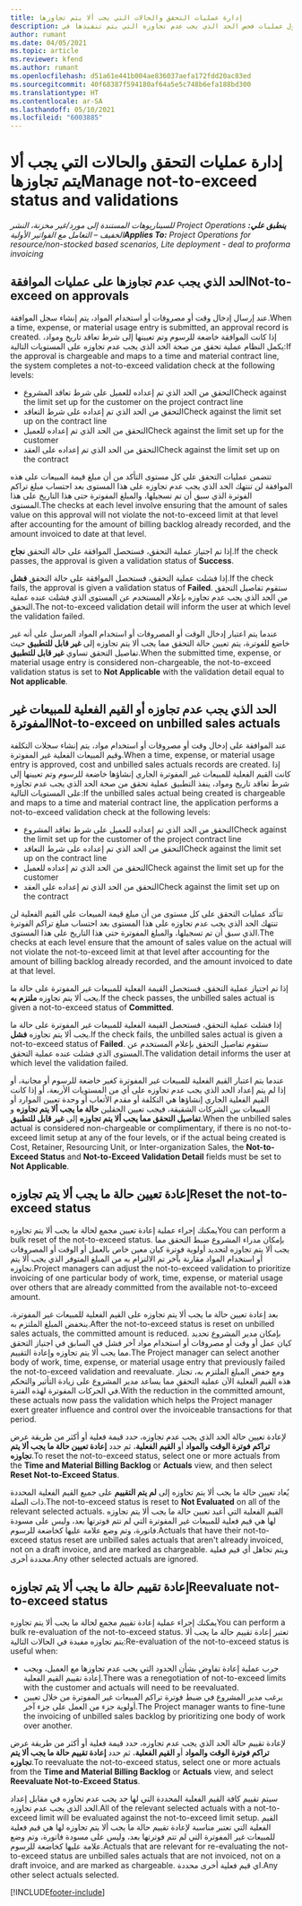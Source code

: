 ```yaml
---
title: إدارة عمليات التحقق والحالات التي يجب ألا يتم تجاوزها
description: يوفر هذا الموضوع معلومات حول عمليات فحص الحد الذي يجب عدم تجاوزه التي يتم تنفيذها في Project Operations.
author: rumant
ms.date: 04/05/2021
ms.topic: article
ms.reviewer: kfend
ms.author: rumant
ms.openlocfilehash: d51a61e441b004ae836037aefa172fdd20ac83ed
ms.sourcegitcommit: 40f68387f594180af64a5e5c748b6efa188bd300
ms.translationtype: HT
ms.contentlocale: ar-SA
ms.lasthandoff: 05/10/2021
ms.locfileid: "6003885"
---
```

# <a name="manage-not-to-exceed-status-and-validations"></a><span data-ttu-id="bf635-103">إدارة عمليات التحقق والحالات التي يجب ألا يتم تجاوزها</span><span class="sxs-lookup"><span data-stu-id="bf635-103">Manage not-to-exceed status and validations</span></span> 

<span data-ttu-id="bf635-104">_**ينطبق علي:** ‏‫Project Operations للسيناريوهات المستندة إلى مورد/غير مخزنة‬، ‏‫النشر الخفيف – التعامل مع الفواتير الأولية‬_</span><span class="sxs-lookup"><span data-stu-id="bf635-104">_**Applies To:** Project Operations for resource/non-stocked based scenarios, Lite deployment - deal to proforma invoicing_</span></span>

## <a name="not-to-exceed-on-approvals"></a><span data-ttu-id="bf635-105">الحد الذي يجب عدم تجاوزها على عمليات الموافقة</span><span class="sxs-lookup"><span data-stu-id="bf635-105">Not-to-exceed on approvals</span></span>

<span data-ttu-id="bf635-106">عند إرسال إدخال وقت أو مصروفات أو استخدام المواد، يتم إنشاء سجل الموافقة.</span><span class="sxs-lookup"><span data-stu-id="bf635-106">When a time, expense, or material usage entry is submitted, an approval record is created.</span></span> <span data-ttu-id="bf635-107">إذا كانت الموافقة خاضعة للرسوم وتم تعيينها إلى شرط تعاقد تاريخ ومواد، يكمل النظام عملية تحقق من صحة الحد الذي يجب عدم تجاوزه على المستويات التالية:</span><span class="sxs-lookup"><span data-stu-id="bf635-107">If the approval is chargeable and maps to a time and material contract line, the system completes a not-to-exceed validation check at the following levels:</span></span>

  - <span data-ttu-id="bf635-108">التحقق من الحد الذي تم إعداده للعميل على شرط تعاقد المشروع</span><span class="sxs-lookup"><span data-stu-id="bf635-108">Check against the limit set up for the customer on the project contract line</span></span>
  - <span data-ttu-id="bf635-109">التحقق من الحد الذي تم إعداده على شرط التعاقد</span><span class="sxs-lookup"><span data-stu-id="bf635-109">Check against the limit set up on the contract line</span></span>
  - <span data-ttu-id="bf635-110">التحقق من الحد الذي تم إعداده للعميل</span><span class="sxs-lookup"><span data-stu-id="bf635-110">Check against the limit set up for the customer</span></span>
  - <span data-ttu-id="bf635-111">التحقق من الحد الذي تم إعداده على العقد</span><span class="sxs-lookup"><span data-stu-id="bf635-111">Check against the limit set up on the contract</span></span>

<span data-ttu-id="bf635-112">تتضمن عمليات التحقق على كل مستوى التأكد من أن مبلغ قيمة المبيعات على هذه الموافقة لن تنتهك الحد الذي يجب عدم تجاوزه على هذا المستوى بعد احتساب مبلغ تراكم الفوترة الذي سبق أن تم تسجيلها، والمبلغ المفوترة حتى هذا التاريخ على هذا المستوى.</span><span class="sxs-lookup"><span data-stu-id="bf635-112">The checks at each level involve ensuring that the amount of sales value on this approval will not violate the not-to-exceed limit at that level after accounting for the amount of billing backlog already recorded, and the amount invoiced to date at that level.</span></span>

<span data-ttu-id="bf635-113">إذا تم اجتياز عملية التحقق، فستحصل الموافقة على حالة التحقق **نجاح**.</span><span class="sxs-lookup"><span data-stu-id="bf635-113">If the check passes, the approval is given a validation status of **Success**.</span></span>

<span data-ttu-id="bf635-114">إذا فشلت عملية التحقق، فستحصل الموافقة على حالة التحقق **فشل**.</span><span class="sxs-lookup"><span data-stu-id="bf635-114">If the check fails, the approval is given a validation status of **Failed**.</span></span> <span data-ttu-id="bf635-115">ستقوم تفاصيل التحقق من الحد الذي يجب عدم تجاوزه بإعلام المستخدم عن المستوى الذي فشلت عنده عملية التحقق.</span><span class="sxs-lookup"><span data-stu-id="bf635-115">The not-to-exceed validation detail will inform the user at which level the validation failed.</span></span>

<span data-ttu-id="bf635-116">عندما يتم اعتبار إدخال الوقت أو المصروفات أو استخدام المواد المرسل على أنه غير خاضع للفوترة، يتم تعيين حالة التحقق مما يجب ألا يتم تجاوزه‬ إلى **غير قابل للتطبيق** حيث تفاصيل التحقق تساوي **غير قابل للتطبيق**.</span><span class="sxs-lookup"><span data-stu-id="bf635-116">When the submitted time, expense, or material usage entry is considered non-chargeable, the not-to-exceed validation status is set to **Not Applicable** with the validation detail equal to **Not applicable**.</span></span>

## <a name="not-to-exceed-on-unbilled-sales-actuals"></a><span data-ttu-id="bf635-117">الحد الذي يجب عدم تجاوزه أو القيم الفعلية للمبيعات غير المفوترة</span><span class="sxs-lookup"><span data-stu-id="bf635-117">Not-to-exceed on unbilled sales actuals</span></span>

<span data-ttu-id="bf635-118">عند الموافقة على إدخال وقت أو مصروفات أو استخدام مواد، يتم إنشاء سجلات التكلفة وقيم المبيعات الفعلية غير المفوترة.</span><span class="sxs-lookup"><span data-stu-id="bf635-118">When a time, expense, or material usage entry is approved, cost and unbilled sales actuals records are created.</span></span> <span data-ttu-id="bf635-119">إذا كانت القيم الفعلية للمبيعات غير المفوترة الجاري إنشاؤها خاضعة للرسوم وتم تعيينها إلى شرط تعاقد تاريخ ومواد، ينفذ التطبيق عملية تحقق من صحة الحد الذي يجب عدم تجاوزه على المستويات التالية:</span><span class="sxs-lookup"><span data-stu-id="bf635-119">If the unbilled sales actual being created is chargeable and maps to a time and material contract line, the application performs a not-to-exceed validation check at the following levels:</span></span>

  - <span data-ttu-id="bf635-120">التحقق من الحد الذي تم إعداده للعميل على شرط تعاقد المشروع</span><span class="sxs-lookup"><span data-stu-id="bf635-120">Check against the limit set up for the customer of the project contract line</span></span>
  - <span data-ttu-id="bf635-121">التحقق من الحد الذي تم إعداده على شرط التعاقد</span><span class="sxs-lookup"><span data-stu-id="bf635-121">Check against the limit set up on the contract line</span></span>
  - <span data-ttu-id="bf635-122">التحقق من الحد الذي تم إعداده للعميل</span><span class="sxs-lookup"><span data-stu-id="bf635-122">Check against the limit set up for the customer</span></span>
  - <span data-ttu-id="bf635-123">التحقق من الحد الذي تم إعداده على العقد</span><span class="sxs-lookup"><span data-stu-id="bf635-123">Check against the limit set up on the contract</span></span>

<span data-ttu-id="bf635-124">تتأكد عمليات التحقق على كل مستوى من أن مبلغ قيمة المبيعات على القيم الفعلية لن تنتهك الحد الذي يجب عدم تجاوزه على هذا المستوى بعد احتساب مبلغ تراكم الفوترة الذي سبق أن تم تسجيلها، والمبلغ المفوترة حتى هذا التاريخ على هذا المستوى.</span><span class="sxs-lookup"><span data-stu-id="bf635-124">The checks at each level ensure that the amount of sales value on the actual will not violate the not-to-exceed limit at that level after accounting for the amount of billing backlog already recorded, and the amount invoiced to date at that level.</span></span>

<span data-ttu-id="bf635-125">إذا تم اجتياز عملية التحقق، فستحصل القيمة الفعلية للمبيعات غير المفوترة على حالة ما يجب ألا يتم تجاوزه **ملتزم به**.</span><span class="sxs-lookup"><span data-stu-id="bf635-125">If the check passes, the unbilled sales actual is given a not-to-exceed status of **Committed**.</span></span>

<span data-ttu-id="bf635-126">إذا فشلت عملية التحقق، فستحصل القيمة الفعلية للمبيعات غير المفوترة على حالة ما يجب ألا يتم تجاوزه **فشل**.</span><span class="sxs-lookup"><span data-stu-id="bf635-126">If the check fails, the unbilled sales actual is given a not-to-exceed status of **Failed**.</span></span> <span data-ttu-id="bf635-127">ستقوم تفاصيل التحقق بإعلام المستخدم عن المستوى الذي فشلت عنده عملية التحقق.</span><span class="sxs-lookup"><span data-stu-id="bf635-127">The validation detail informs the user at which level the validation failed.</span></span>

<span data-ttu-id="bf635-128">عندما يتم اعتبار القيم الفعلية للمبيعات غير المفوترة كغير خاضعة للرسوم أو مجانية، أو إذا لم يتم إعداد الحد الذي يجب عدم تجاوزه على أي من المستويات الأربعة، أو إذا كانت القيم الفعلية الجاري إنشاؤها هي التكلفة أو مقدم الأتعاب أو وحدة تعيين الموارد أو المبيعات بين الشركات الشقيقة، فيجب تعيين الحقلين **حالة ما يجب ألا يتم تجاوزه‬** و **تفاصيل التحقق مما يجب ألا يتم تجاوزه‬** إلى **غير قابل للتطبيق**.</span><span class="sxs-lookup"><span data-stu-id="bf635-128">When the unbilled sales actual is considered non-chargeable or complimentary, if there is no not-to-exceed limit setup at any of the four levels, or if the actual being created is Cost, Retainer, Resourcing Unit, or Inter-organization Sales, the **Not-to-Exceed Status** and **Not-to-Exceed Validation Detail** fields must be set to **Not Applicable**.</span></span>

## <a name="reset-the-not-to-exceed-status"></a><span data-ttu-id="bf635-129">إعادة تعيين حالة ما يجب ألا يتم تجاوزه</span><span class="sxs-lookup"><span data-stu-id="bf635-129">Reset the not-to-exceed status</span></span>

<span data-ttu-id="bf635-130">يمكنك إجراء عملية إعادة تعيين مجمع لحالة ما يجب ألا يتم تجاوزه</span><span class="sxs-lookup"><span data-stu-id="bf635-130">You can perform a bulk reset of the not-to-exceed status.</span></span> <span data-ttu-id="bf635-131">بإمكان مدراء المشروع ضبط التحقق مما يجب ألا يتم تجاوزه‬ لتحديد أولوية فوترة كيان معين خاص بالعمل أو الوقت أو المصروفات أو استخدام المواد مقارنة بآخر تم الالتزام به من المبلغ المتوفر الذي يجب ألا يتم تجاوزه.</span><span class="sxs-lookup"><span data-stu-id="bf635-131">Project managers can adjust the not-to-exceed validation to prioritize invoicing of one particular body of work, time, expense, or material usage over others that are already committed from the available not-to-exceed amount.</span></span>

<span data-ttu-id="bf635-132">بعد إعادة تعيين حالة ما يجب ألا يتم تجاوزه‬ على القيم الفعلية للمبيعات غير المفوترة، ينخفض المبلغ الملتزم به.</span><span class="sxs-lookup"><span data-stu-id="bf635-132">After the not-to-exceed status is reset on unbilled sales actuals, the committed amount is reduced.</span></span> <span data-ttu-id="bf635-133">بإمكان مدير المشروع تحديد كيان عمل أو وقت أو مصروفات أو استخدام مواد آخر فشل في السابق في اجتياز التحقق مما يجب ألا يتم تجاوزه‬ وإعادة التقييم.</span><span class="sxs-lookup"><span data-stu-id="bf635-133">The Project manager can select another body of work, time, expense, or material usage entry that previously failed the not-to-exceed validation and reevaluate.</span></span> <span data-ttu-id="bf635-134">ومع خفض المبلغ الملتزم به، تجتاز هذه القيم الفعلية الآن عملية التحقق مما يساعد مدير المشروع على زيادة التأثير والتحكم في الحركات المفوترة لهذه الفترة.</span><span class="sxs-lookup"><span data-stu-id="bf635-134">With the reduction in the committed amount, these actuals now pass the validation which helps the Project manager exert greater influence and control over the invoiceable transactions for that period.</span></span>

<span data-ttu-id="bf635-135">لإعادة تعيين حالة الحد الذي يجب عدم تجاوزه، حدد قيمة فعلية أو أكثر من طريقة عرض **تراكم فوترة الوقت والمواد‬** أو **القيم الفعلية**، ثم حدد **إعادة تعيين حالة ما يجب ألا يتم تجاوزه**.</span><span class="sxs-lookup"><span data-stu-id="bf635-135">To reset the not-to-exceed status, select one or more actuals from the **Time and Material Billing Backlog** or **Actuals** view, and then select **Reset Not-to-Exceed Status**.</span></span>

<span data-ttu-id="bf635-136">يُعاد تعيين حالة ما يجب ألا يتم تجاوزه إلى **لم يتم التقييم** على جميع القيم الفعلية المحددة ذات الصلة.</span><span class="sxs-lookup"><span data-stu-id="bf635-136">The not-to-exceed status is reset to **Not Evaluated** on all of the relevant selected actuals.</span></span> <span data-ttu-id="bf635-137">القيم الفعلية التي أعيد تعيين حالة ما يجب ألا يتم تجاوزه‬ لها هي قيم فعلية للمبيعات غير المفوترة التي لم تتم فوترتها بعد، وليس على مسودة فاتورة، وتم وضع علامة عليها كخاضعة للرسوم.</span><span class="sxs-lookup"><span data-stu-id="bf635-137">Actuals that have their not-to-exceed status reset are unbilled sales actuals that aren't already invoiced, not on a draft invoice, and are marked as chargeable.</span></span> <span data-ttu-id="bf635-138">ويتم تجاهل أي قيم فعلية محددة أخرى.</span><span class="sxs-lookup"><span data-stu-id="bf635-138">Any other selected actuals are ignored.</span></span>

## <a name="reevaluate-not-to-exceed-status"></a><span data-ttu-id="bf635-139">إعادة تقييم حالة ما يجب ألا يتم تجاوزه‬</span><span class="sxs-lookup"><span data-stu-id="bf635-139">Reevaluate not-to-exceed status</span></span>

<span data-ttu-id="bf635-140">يمكنك إجراء عملية إعادة تقييم مجمع لحالة ما يجب ألا يتم تجاوزه</span><span class="sxs-lookup"><span data-stu-id="bf635-140">You can perform a bulk re-evaluation of the not-to-exceed status.</span></span> <span data-ttu-id="bf635-141">تعتبر إعادة تقييم حالة ما يجب ألا يتم تجاوزه‬ مفيدة في الحالات التالية:</span><span class="sxs-lookup"><span data-stu-id="bf635-141">Re-evaluation of the not-to-exceed status is useful when:</span></span>

  - <span data-ttu-id="bf635-142">جرب عملية إعادة تفاوض بشأن الحدود التي يجب عدم تجاوزها مع العميل، ويجب إعادة تقييم القيم الفعلية.</span><span class="sxs-lookup"><span data-stu-id="bf635-142">There was a renegotiation of not-to-exceed limits with the customer and actuals will need to be reevaluated.</span></span>
  - <span data-ttu-id="bf635-143">يرغب مدير المشروع في ضبط فوترة تراكم المبيعات غير المفوترة من خلال تعيين أولوية جزء من العمل على جزء آخر.</span><span class="sxs-lookup"><span data-stu-id="bf635-143">The Project manager wants to fine-tune the invoicing of unbilled sales backlog by prioritizing one body of work over another.</span></span>

<span data-ttu-id="bf635-144">لإعادة تقييم حالة الحد الذي يجب عدم تجاوزه، حدد قيمة فعلية أو أكثر من طريقة عرض **تراكم فوترة الوقت والمواد‬** أو **القيم الفعلية**، ثم حدد **إعادة تقييم حالة ما يجب ألا يتم تجاوزه**.</span><span class="sxs-lookup"><span data-stu-id="bf635-144">To reevaluate the not-to-exceed status, select one or more actuals from the **Time and Material Billing Backlog** or **Actuals** view, and select **Reevaluate Not-to-Exceed Status**.</span></span>

<span data-ttu-id="bf635-145">سيتم تقييم كافة القيم الفعلية المحددة التي لها حد يجب عدم تجاوزه في مقابل إعداد الحد الذي يجب عدم تجاوزه.</span><span class="sxs-lookup"><span data-stu-id="bf635-145">All of the relevant selected actuals with a not-to-exceed limit will be evaluated against the not-to-exceed limit setup.</span></span> <span data-ttu-id="bf635-146">القيم الفعلية التي تعتبر مناسبة لإعادة تقييم حالة ما يجب ألا يتم تجاوزه‬ لها هي قيم فعلية للمبيعات غير المفوترة التي لم تتم فوترتها بعد، وليس على مسودة فاتورة، وتم وضع علامة عليها كخاضعة للرسوم.</span><span class="sxs-lookup"><span data-stu-id="bf635-146">Actuals that are relevant for re-evaluating the not-to-exceed status are unbilled sales actuals that are not invoiced, not on a draft invoice, and are marked as chargeable.</span></span> <span data-ttu-id="bf635-147">اي قيم فعلية أخرى محددة.</span><span class="sxs-lookup"><span data-stu-id="bf635-147">Any other select actuals selected.</span></span>


[!INCLUDE[footer-include](../../includes/footer-banner.md)]
